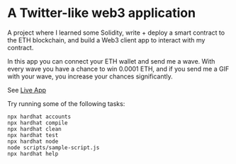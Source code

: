 # A Twitter-like web3 application

A project where I learned some Solidity, write + deploy a smart contract to the ETH blockchain, and build a Web3 client app to interact with my contract.

In this app you can connect your ETH wallet and send me a wave. With every wave you have a chance to win 0.0001 ETH, and if you send me a GIF with your wave, you increase your chances significantly. 

See [Live App](https://waveportal-starter-project.avocadohooman.repl.co/)

Try running some of the following tasks:

```shell
npx hardhat accounts
npx hardhat compile
npx hardhat clean
npx hardhat test
npx hardhat node
node scripts/sample-script.js
npx hardhat help
```
